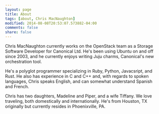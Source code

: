 ```yaml
---
layout: page
title: About
tags: [about, Chris MacNaughton]
modified: 2014-08-08T20:53:07.573882-04:00
comments: false
share: false
---
```


Chris MacNaughton currently works on the OpenStack team as a Storage Software Developer for Canonical Ltd. He's been using Ubuntu on and off since 2003, and he currently enjoys writing Juju charms, Canonical's new orchestration tool.

He's a polyglot programmer specializing in Ruby, Python, Javacsript, and Rust. He also has experience in C and C++ and, with regards to spoken languages, Chris speaks English, and can somewhat understand Spanish and French.

Chris has two daughters, Madeline and Piper, and a wife Tiffany. We love traveling, both domestically and internationally. He's from Houston, TX originally but currently resides in Phoenixville, PA.
